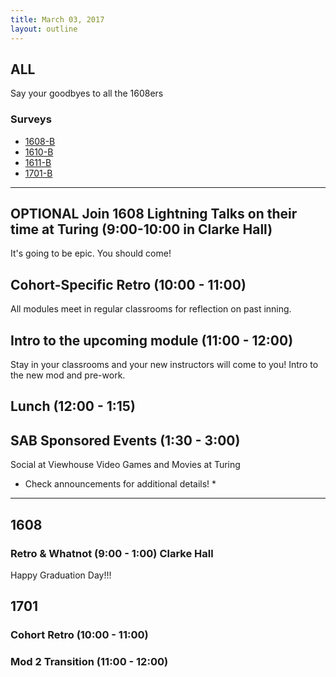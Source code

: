 ```yaml
---
title: March 03, 2017
layout: outline
---
```


## ALL

Say your goodbyes to all the 1608ers

### Surveys
*   [1608-B]()
*   [1610-B]()
*   [1611-B]()
*   [1701-B]()

***

## OPTIONAL Join 1608 Lightning Talks on their time at Turing (9:00-10:00 in Clarke Hall) 
It's going to be epic.  You should come!

## Cohort-Specific Retro (10:00 - 11:00)

All modules meet in regular classrooms for reflection on past inning.

## Intro to the upcoming module (11:00 - 12:00)

Stay in your classrooms and your new instructors will come to you! Intro to the new mod and pre-work. 

## Lunch (12:00 - 1:15)

## SAB Sponsored Events (1:30 - 3:00)
Social at Viewhouse
Video Games and Movies at Turing
* Check announcements for additional details! *

***

## 1608

### Retro & Whatnot (9:00 - 1:00) Clarke Hall

Happy Graduation Day!!!

## 1701

### Cohort Retro (10:00 - 11:00)

### Mod 2 Transition (11:00 - 12:00)
